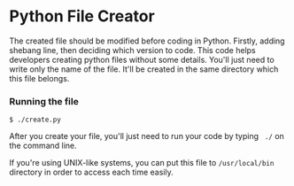 # Python File Creator


 The created file should be modified before coding in Python. Firstly, adding shebang line, then deciding which version to code.
 This code helps developers creating python files without some details. You'll just need to write only the name of the file. It'll be created in the same directory which this file belongs.

  ### Running the file

 ```
 $ ./create.py
 ```

After you create your file, you'll just need to run your code by typing  ``` ./``` on the command line.

If you're using UNIX-like systems, you can put this file to ```/usr/local/bin``` directory in order to access each time easily.
